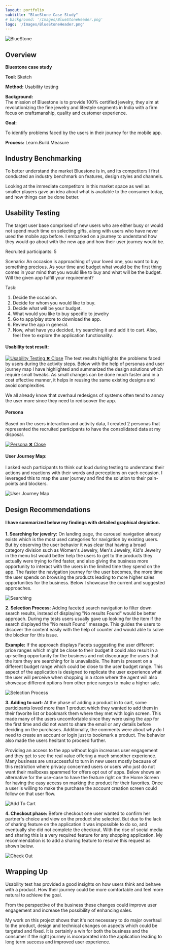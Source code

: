 ```yaml
---
layout: portfolio
subtitle: "BlueStone Case Study"
# background: '/Images/BlueStoneHeader.png'
logo: '/Images/BlueStoneHeader.png'
---
```



<!-- # BlueStone -->

<!-- ![CompanyLogo](Images/BlueStoneHeader.png "BlueStone"){: width="720" } -->
<img src="/Images/BlueStoneHeader.png" class="img-fluid" alt="BlueStone">

## Overview

**Bluestone case study**

**Tool:** Sketch

**Method:** Usability testing

**Background:**
<br>The mission of Bluestone is to provide 100% certified jewelry, they aim at revolutionizing the fine jewelry and lifestyle segments in India with a firm focus on craftsmanship, quality and customer experience.</br>

**Goal:**

To identify problems faced by the users in their journey for the mobile app.

**Process:**
Learn.Build.Measure

## Industry Benchmarking

To better understand the market Bluestone is in, and its competitors I first conducted an industry benchmark on features, design styles and channels.

Looking at the immediate competitors in this market space as well as smaller players gave an idea about what is available to the consumer today, and how things can be done better.


## Usability Testing

The target user base comprised of new users who are either busy or would not spend much time on selecting gifts, along with users who have never used the mobile app before. I embarked on a journey to understand how they would go about with the new app and how their user journey would be.

Recruited participants: 5

Scenario: An occasion is approaching of your loved one, you want to buy something precious. As your time and budget what would be the first thing comes in your mind that you would like to buy and what will be the budget. Will the given app fulfill your requirement?

Task:

1. Decide the occasion.
2. Decide for whom you would like to buy.
3. Decide what will be your budget.
4. What would you like to buy specific to jewelry
5. Go to app/play store to download the app.
6. Review the app in general.
7. Now, what have you decided, try searching it and add it to cart. Also, feel free to explore the application functionality.

#### Usability test result:

<!-- [![Usability Testing](Images/BS_Usability_Testing.png "Usability Testing"){: width="720" }](Images/BS_Usability_Testing.png "Usability Testing") -->
<a href="/Images/BS_Usability_Testing.png">
    <img src="/Images/BS_Usability_Testing.png" class="img-fluid" alt="Usability Testing">
    <a href="#" id="closeLink" class="close-button">✖ Close</a>
</a>
The test results highlights the problems faced by users during the activity steps. Below with the help of personas and user journey map I have highlighted and summarized the design solutions which require small tweaks. As small changes can be done much faster and in a cost effective manner, it helps in reusing the same existing designs and avoid complexities.

We all already know that overhaul redesigns of systems often tend to annoy the user more since they need to rediscover the app.


#### Persona

Based on the users interaction and activity data, I created 2 personas that represented the recruited participants to have the consolidated data at my disposal.

<!-- [![Persona](Images/BS_Persona.png "Persona"){: width="720" }](Images/BS_Persona.png "Persona") -->
<a href="/Images/BS_Persona.png">
    <img src="/Images/BS_Persona.png" class="img-fluid" alt="Persona">
    <a href="#" id="closeLink" class="close-button">✖ Close</a>
</a>

#### User Journey Map: 

I asked each participants to think out loud during testing to understand their actions and reactions with their words and perceptions on each occasion. I leveraged this to map the user journey and find the solution to their pain-points and blockers.

<!-- [![User Journey Map](Images/BS_User_Journey_Map.png){: width="720" }](Images/BS_User_Journey_Map.png) -->
<img src="/Images/BS_User_Journey_Map.png" class="img-fluid" alt="User Journey Map">

## Design Recommendations 

#### I have summarized below my findings with detailed graphical depiction.

**1. Searching for jewelry:** On landing page, the carousel navigation already exists which is the most used categories for navigation by existing users. But by observing the user behavior it was clear that having a broad category division such as Women's Jewelry, Men's Jewelry, Kid's Jewelry in the menu list would better help the users to get to the products they actually were trying to find faster, and also giving the business more opportunity to interact with the users in the limited time they spend on the app. The faster the navigation journey for the user becomes, the more time the user spends on browsing the products leading to more higher sales opportunities for the business. Below I showcase the current and suggested approaches.

<!-- [![Searching Jewelry Path](Images/BS_Searching_Jewel.jpeg "Searching"){: width="720" }](Images/BS_Searching_Jewel.jpeg "Searching") -->
<img src="/Images/BS_Searching_Jewel.jpeg" class="img-fluid" alt="Searching">


**2. Selection Process:** Adding faceted search navigation to filter down search results, instead of displaying "No results Found" would be better approach. During my tests users usually gave up looking for the item if the search displayed the "No result Found" message. This guides the users to discover the content easily with the help of counter and would able to solve the blocker for this issue.

**Example:** If the approach displays Facets suggesting the user different price ranges which might be close to their budget it could also result in a up-selling opportunity for the business and not discourage the users that the item they are searching for is unavailable. The item is present on a different budget range which could be close to the user budget range. This aspect of the application is designed to replicate the user experience what the user will perceive when shopping in a store where the agent will also showcase different options from other price ranges to make a higher sale.

<!-- [![Selection Process](Images/BS_Selection_Process.jpeg "Selection Process"){: width="720" }](Images/BS_Selection_Process.jpeg "Selection Process") -->
<img src="/Images/BS_Selection_Process.jpeg" class="img-fluid" alt="Selection Process">

**3. Adding to cart:** At the phase of adding a product in to cart, some participants loved more than 1 product which they wanted to add them in their favorite list or bookmark them where they met with login screen. This made many of the users uncomfortable since they were using the app for the first time and did not want to share the email or any details before deciding on the purchases. Additionally, the comments were about why do I need to create an account or login just to bookmark a product. The behavior also made the users hesitant to proceed further.

Providing an access to the app without login increases user engagement and they get to see the real value offering a much smoother experience. Many business are unsuccessful to turn in new users mostly because of this restriction where privacy concerned users or users who just do not want their mailboxes spammed for offers opt out of apps. Below shows an alternative for the use-case to have the feature right on the Home Screen for having the easy access on marking the product for their favorites. Once a user is willing to make the purchase the account creation screen could follow on that user flow.

<!-- [![Add to Cart](Images/BS_Add_To_Cart.jpeg "Add to cart"){: width="720" }](Images/BS_Add_To_Cart.jpeg "Add to cart") -->
<img src="/Images/BS_Add_To_Cart.jpeg" class="img-fluid" alt="Add To Cart">

**4. Checkout phase:** Before checkout one user wanted to confirm her partner's choice and view on the product she selected. But due to the lack of sharing feature on the application it was impossible to do so, and eventually she did not complete the checkout. With the rise of social media and sharing this is a very required feature for any shopping application. My recommendation is to add a sharing feature to resolve this request as shown below.

<!-- [![CheckOut Page](Images/BS_Check_Out.jpeg "Checkout"){: width="720" }](Images/BS_Check_Out.jpeg "Checkout") -->
<img src="/Images/BS_Check_Out.jpeg" class="img-fluid" alt="Check Out">

## Wrapping Up

Usability test has provided a good insights on how users think and behave with a product. How their journey could be more comfortable and feel more natural to achieve the goal.

From the perspective of the business these changes could improve user engagement and increase the possibility of enhancing sales.

My work on this project shows that it's not necessary to do major overhaul to the product, design and technical changes on aspects which could be targeted and fixed. It is certainly a win for both the business and the consumer if the right journey is incorporated into the application leading to long term success and improved user experience.